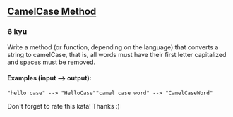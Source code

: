 <h2><a href=https://www.codewars.com/kata/587731fda577b3d1b0001196/train/python target="_blank">CamelCase Method</a></h2><h3>6 kyu</h3><p>Write a method (or function, depending on the language) that converts a string to camelCase, that is, all words must have their first letter capitalized and spaces must be removed.</p><h4 id="examples-input----output">Examples (input --&gt; output):</h4><pre><code>"hello case" --&gt; "HelloCase""camel case word" --&gt; "CamelCaseWord"</code></pre><p>Don't forget to rate this kata! Thanks :)</p>